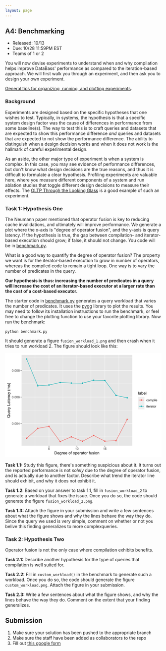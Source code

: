 ```yaml
---
layout: page
---
```



## A4: Benchmarking

* Released:  10/13
* Due: 10/28 11:59PM EST
* Teams of 1 or 2

You will now devise experiments to understand when and why compilation helps improve DataBass' performance
as compared to the iteration-based approach.  We will first walk you through an experiment, and then ask you 
to design your own experiment.


[General tips for organizing, running, and plotting experiments](https://github.com/researchsetup/researchsetup.github.io/wiki/code#running-experiments).



### Background

Experiments are designed based on the specific hypotheses that one wishes to test.
Typically, in systems, the hypothesis is that a specific system design factor was the cause of differences in performance from some baseline(s).
The way to test this is to craft queries and datasets that are expected to show this performance difference
_and_ queries and datasets that are expected to not show the performance difference.  The ability to distinguish 
when a design decision works and when it does not work is the hallmark of careful experimental design.

As an aside, the other major type of experiment is when a system is complex.  In this case, you may see evidence of performance differences, but don't know what design decisions are the true reasons, and thus it is difficult to formulate a clear hypothesis.  Profiling experiments are valuable here, where you measure different components of a system and run ablation studies that toggle different design decisions to measure their effects.   The [OLTP Through the Looking Glass](https://w6113.github.io/files/papers/oltpperf-sigmod08.pdf) is a good example of such an experiment.

### Task 1: Hypothesis One

The Neumann paper mentioned that operator fusion is key to reducing cache invalidations, and ultimately will improve performance.  We generate a plot where the x-axis is "degree of operator fusion", and the y-axis is query latency.  If the hypothesis is true, the gap between compilation- and iterator-based execution should grow; if false, it should not change.  You code will be in [benchmark.py](../benchmark.py).

What is a good way to quantify the degree of operator fusion?  The property we want is for the iterator-based execution to grow in number of operators, whereas the compiled code to remain a tight loop.  One way is to vary the number of predicates in the query.  

**Our hypothesis is thus: increasing the number of predicates in a query will increase the cost of an iterator-based executor at a larger rate than the cost of a cost-based executor.**

The starter code in [benchmark.py](../benchmark.py) generates a query workload that varies the number of predicates.  It uses the [pygg](https://github.com/sirrice/pygg) library to plot the results.  You may need to follow its installation instructions to run the benchmark, or feel free to change the plotting function to use your favorite plotting library. Now run the benchmark:

```
python benchmark.py
```

It should generate a figure `fusion_workload_1.png` and then crash when it tries to run workload 2.  The figure should look like this:

<img src="./fusion_workload_1.png" width=600/>

**Task 1.1:** Study this figure, there's something suspicious about it. It turns out the reported performance is not _solely_ due to the degree of operator fusion, and is actually due to another factor.  Describe what trend the iterator line should exhibit, and why it does not exhibit it.  

**Task 1.2**: Based on your answer to task 1.1, fill in `fusion_workload_2` to generate a workload that fixes the issue.  Once you do so, the code should generate the figure `fusion_workload_2.png`.  

**Task 1.3:** Attach the figure in your submission and write a few sentences about what the figure shows and why the lines behave the way they do.  Since the query we used is very simple, comment on whether or not you belive this finding generalizes to more complexqueries.



### Task 2: Hypothesis Two

Operator fusion is not the only case where compilation exhibits benefits.   

**Task 2.1:** Describe another hypothesis for the type of queries that compilation is well suited for. 

**Task 2.2:** Fill in `custom_workload()` in the benchmark to generate such a workload.  Once you do so, the code should generate the figure `custom_workload.png`.    Attach the figure in your submission.

**Task 2.3:** Write a few sentences about what the figure shows, and why the lines behave the way they do.  Comment on the extent that your finding generalizes.

## Submission

1. Make sure your solution has been pushed to the appropriate branch
2. Make sure the staff have been added as collaborators to the repo
3. Fill out [this google form](#)

